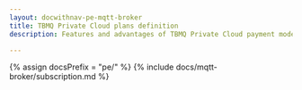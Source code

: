 ```yaml
---
layout: docwithnav-pe-mqtt-broker
title: TBMQ Private Cloud plans definition
description: Features and advantages of TBMQ Private Cloud payment model

---
```


{% assign docsPrefix = "pe/" %}
{% include docs/mqtt-broker/subscription.md %}